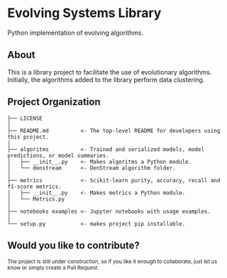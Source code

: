 # Evolving Systems Library

Python implementation of evolving algorithms.

## About

This is a library project to facilitate the use of evolutionary algorithms.
Initially, the algorithms added to the library perform data clustering.

## Project Organization

    ├── LICENSE
    │
    ├── README.md          <- The top-level README for developers using this project.
    │
    ├── algoritms          <- Trained and serialized models, model predictions, or model summaries.
    │   ├── __init__.py    <- Makes algoritms a Python module.
    │   └── denstream      <- DenStream algorithm folder.
    │
    ├── metrics            <- Scikit-learn purity, accuracy, recall and f1-score metrics.
    │   ├── __init__.py    <- Makes metrics a Python module.
    │   └── Metrics.py
    │
    ├── notebooks examples <- Jupyter notebooks with usage examples.
    │
    └── setup.py           <- makes project pip installable.


## Would you like to contribute?
<p><small>The project is still under construction, so if you like it enough to collaborate, just let us know or simply create a Pull Request.</small></p>